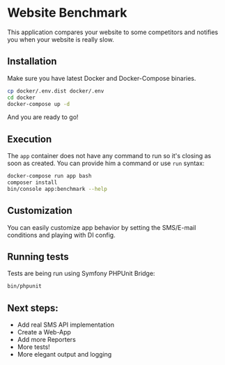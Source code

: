 # Website Benchmark

This application compares your website to some competitors and notifies you when your website is really slow.

## Installation
Make sure you have latest Docker and Docker-Compose binaries.
```bash
cp docker/.env.dist docker/.env
cd docker
docker-compose up -d
```
And you are ready to go!

## Execution
The `app` container does not have any command to run so it's closing as soon as created.
You can provide him a command or use `run` syntax:
```bash
docker-compose run app bash
composer install
bin/console app:benchmark --help
```

## Customization
You can easily customize app behavior by setting the SMS/E-mail conditions and playing with DI config.

## Running tests
Tests are being run using Symfony PHPUnit Bridge:
```bash
bin/phpunit
```

## Next steps:
 - Add real SMS API implementation
 - Create a Web-App
 - Add more Reporters
 - More tests!
 - More elegant output and logging
